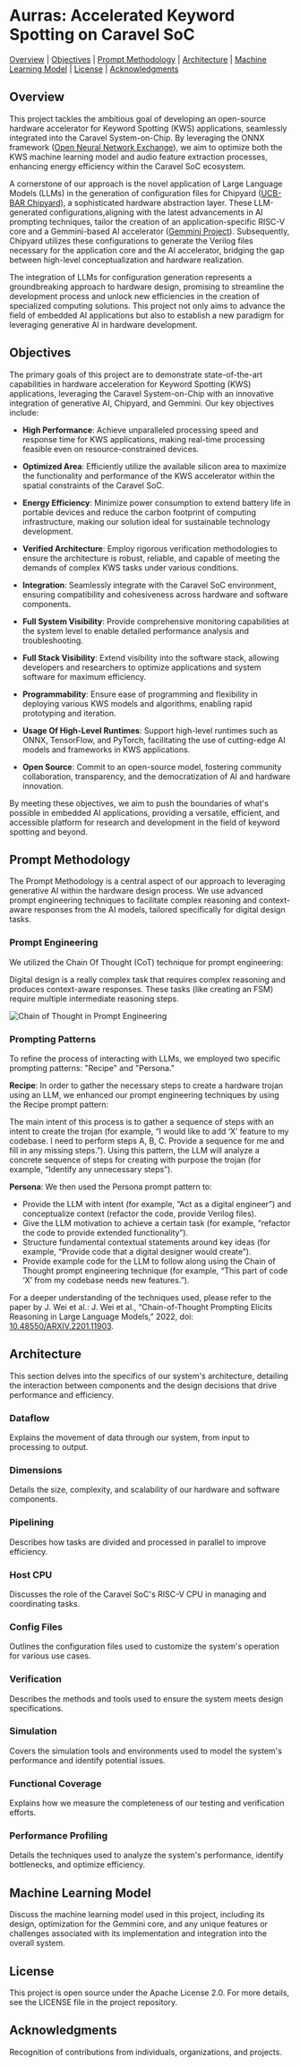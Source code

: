 # Aurras: Accelerated Keyword Spotting on Caravel SoC
[Overview](#overview) | [Objectives](#objectives) | [Prompt Methodology](#prompt-methodology) | [Architecture](#architecture) | [Machine Learning Model](#machine-learning-model) | [License](#license) | [Acknowledgments](#acknowledgments)

## Overview
This project tackles the ambitious goal of developing an open-source hardware accelerator for Keyword Spotting (KWS) applications, seamlessly integrated into the Caravel System-on-Chip. By leveraging the ONNX framework ([Open Neural Network Exchange](https://onnx.ai/)), we aim to optimize both the KWS machine learning model and audio feature extraction processes, enhancing energy efficiency within the Caravel SoC ecosystem.

A cornerstone of our approach is the novel application of Large Language Models (LLMs) in the generation of configuration files for Chipyard ([UCB-BAR Chipyard](https://github.com/ucb-bar/chipyard)), a sophisticated hardware abstraction layer. These LLM-generated configurations,aligning with the latest advancements in AI prompting techniques, tailor the creation of an application-specific RISC-V core and a Gemmini-based AI accelerator ([Gemmini Project](https://github.com/ucb-bar/gemmini)). Subsequently, Chipyard utilizes these configurations to generate the Verilog files necessary for the application core and the AI accelerator, bridging the gap between high-level conceptualization and hardware realization.

The integration of LLMs for configuration generation represents a groundbreaking approach to hardware design, promising to streamline the development process and unlock new efficiencies in the creation of specialized computing solutions. This project not only aims to advance the field of embedded AI applications but also to establish a new paradigm for leveraging generative AI in hardware development.




## Objectives
The primary goals of this project are to demonstrate state-of-the-art capabilities in hardware acceleration for Keyword Spotting (KWS) applications, leveraging the Caravel System-on-Chip with an innovative integration of generative AI, Chipyard, and Gemmini. Our key objectives include:

- **High Performance**: Achieve unparalleled processing speed and response time for KWS applications, making real-time processing feasible even on resource-constrained devices.

- **Optimized Area**: Efficiently utilize the available silicon area to maximize the functionality and performance of the KWS accelerator within the spatial constraints of the Caravel SoC.

- **Energy Efficiency**: Minimize power consumption to extend battery life in portable devices and reduce the carbon footprint of computing infrastructure, making our solution ideal for sustainable technology development.

- **Verified Architecture**: Employ rigorous verification methodologies to ensure the architecture is robust, reliable, and capable of meeting the demands of complex KWS tasks under various conditions.

- **Integration**: Seamlessly integrate with the Caravel SoC environment, ensuring compatibility and cohesiveness across hardware and software components.

- **Full System Visibility**: Provide comprehensive monitoring capabilities at the system level to enable detailed performance analysis and troubleshooting.

- **Full Stack Visibility**: Extend visibility into the software stack, allowing developers and researchers to optimize applications and system software for maximum efficiency.

- **Programmability**: Ensure ease of programming and flexibility in deploying various KWS models and algorithms, enabling rapid prototyping and iteration.

- **Usage Of High-Level Runtimes**: Support high-level runtimes such as ONNX, TensorFlow, and PyTorch, facilitating the use of cutting-edge AI models and frameworks in KWS applications.

- **Open Source**: Commit to an open-source model, fostering community collaboration, transparency, and the democratization of AI and hardware innovation.

By meeting these objectives, we aim to push the boundaries of what's possible in embedded AI applications, providing a versatile, efficient, and accessible platform for research and development in the field of keyword spotting and beyond.

## Prompt Methodology
The Prompt Methodology is a central aspect of our approach to leveraging generative AI within the hardware design process. We use advanced prompt engineering techniques to facilitate complex reasoning and context-aware responses from the AI models, tailored specifically for digital design tasks.

### Prompt Engineering
We utilized the Chain Of Thought (CoT) technique for prompt engineering:

Digital design is a really complex task that requires complex reasoning and produces context-aware responses. These tasks (like creating an FSM) require multiple intermediate reasoning steps.

![Chain of Thought in Prompt Engineering](/images/prompt_eng.png)

### Prompting Patterns
To refine the process of interacting with LLMs, we employed two specific prompting patterns: "Recipe" and "Persona."

**Recipe**: In order to gather the necessary steps to create a hardware trojan using an LLM, we enhanced our prompt engineering techniques by using the Recipe prompt pattern:

The main intent of this process is to gather a sequence of steps with an intent to create the trojan (for example, “I would like to add ‘X’ feature to my codebase. I need to perform steps A, B, C. Provide a sequence for me and fill in any missing steps.”). Using this pattern, the LLM will analyze a concrete sequence of steps for creating with purpose the trojan (for example, “Identify any unnecessary steps”).

**Persona**: We then used the Persona prompt pattern to:

- Provide the LLM with intent (for example, “Act as a digital engineer”) and conceptualize context (refactor the code, provide Verilog files).
- Give the LLM motivation to achieve a certain task (for example, “refactor the code to provide extended functionality”).
- Structure fundamental contextual statements around key ideas (for example, “Provide code that a digital designer would create”).
- Provide example code for the LLM to follow along using the Chain of Thought prompt engineering technique (for example, “This part of code ‘X’ from my codebase needs new features.”).

For a deeper understanding of the techniques used, please refer to the paper by J. Wei et al.:
J. Wei et al., “Chain-of-Thought Prompting Elicits Reasoning in Large Language Models,” 2022, doi: [10.48550/ARXIV.2201.11903](https://doi.org/10.48550/ARXIV.2201.11903).


## Architecture
This section delves into the specifics of our system's architecture, detailing the interaction between components and the design decisions that drive performance and efficiency.

### Dataflow
Explains the movement of data through our system, from input to processing to output.

### Dimensions
Details the size, complexity, and scalability of our hardware and software components.

### Pipelining
Describes how tasks are divided and processed in parallel to improve efficiency.

### Host CPU
Discusses the role of the Caravel SoC's RISC-V CPU in managing and coordinating tasks.

### Config Files
Outlines the configuration files used to customize the system's operation for various use cases.

### Verification
Describes the methods and tools used to ensure the system meets design specifications.

### Simulation
Covers the simulation tools and environments used to model the system's performance and identify potential issues.

### Functional Coverage
Explains how we measure the completeness of our testing and verification efforts.

### Performance Profiling
Details the techniques used to analyze the system's performance, identify bottlenecks, and optimize efficiency.

## Machine Learning Model
Discuss the machine learning model used in this project, including its design, optimization for the Gemmini core, and any unique features or challenges associated with its implementation and integration into the overall system.

## License
This project is open source under the Apache License 2.0. For more details, see the LICENSE file in the project repository.

## Acknowledgments
Recognition of contributions from individuals, organizations, and projects.
